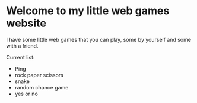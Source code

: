# Welcome to my little web games website

I have some little web games that you can play, some by yourself and some with a friend.

Current list:

- Ping
- rock paper scissors
- snake
- random chance game
- yes or no
